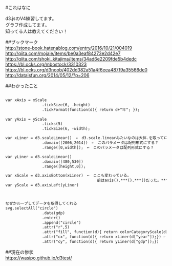 

#これはなに    

d3.jsのV4練習してます。  
グラフ作成してます。  
知ってる人は教えてください！  


##ブックマーク  
<http://stone-book.hatenablog.com/entry/2016/10/21/004019>  
<http://qiita.com/mojaie/items/be0a3eaf84273e2d42e7>  
<http://qiita.com/shoki_kitajima/items/34ad6e2209fde5b4dedc>  
<https://bl.ocks.org/mbostock/3310323>  
<https://bl.ocks.org/d3noob/402dd382a51a4f6eea487f9a35566de0>  
<http://dataisfun.org/2014/05/12/?p=206>  


##わかったこと  

```javascript:index.html

var xAxis = xScale
                .tickSize(6, -height)
                .tickFormat(function(d){ return d+"年"; });
 
var yAxis = yScale
                .ticks(5)
                .tickSize(6, -width);

var xLiner = d3.scaleLinear()　←　d3.scale.linearみたいなのは大体.を取ってローワーキャメルケースにする
                .domain([2006,2014])　←　このパラメータは配列形式にする？
                .range([0,width]);　←　このパラメータは配列形式にする？

var yLiner = d3.scaleLinear()
                .domain([480,530])
                .range([height,0]);

var xScale = d3.axisBottom(xLiner)　←　ここも変わっている。
         								前はaxis().***().***()だった。***().***()の部分はscaleLinerに書いてる
var yScale = d3.axisLeft(yLiner)



なぜかループしてデータを取得してくれる
svg.selectAll("circle")
                .data(gdp)
                .enter()
                .append("circle")
                .attr("r",5)
                .attr("fill", function(d){ return colorCategoryScale(d["updown"]); })
                .attr("cx", function(d){ return xLiner(d["year"]);}) ←　なんか知らないけどよきに計らってくれる
                .attr("cy", function(d){ return yLiner(d["gdp"]);})


```

##現在の惨状  
https://wasipo.github.io/d3test/  


